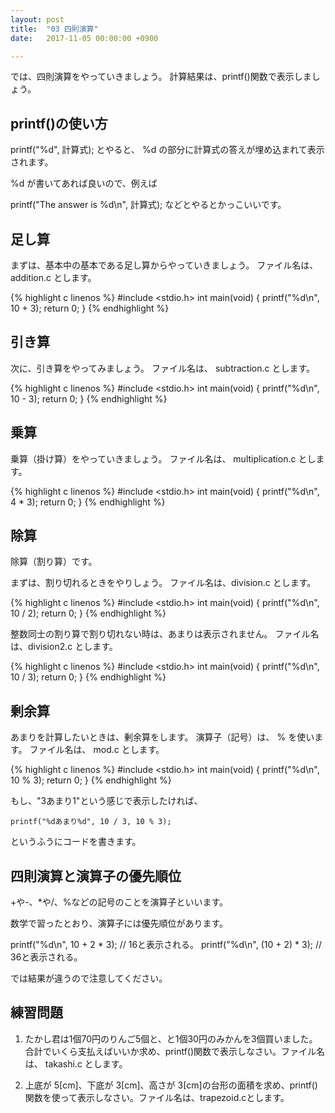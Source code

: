 ```yaml
---
layout: post
title:  "03 四則演算"
date:   2017-11-05 00:00:00 +0900

---
```


では、四則演算をやっていきましょう。
計算結果は、printf()関数で表示しましょう。

## printf()の使い方
printf("%d", 計算式); とやると、 %d の部分に計算式の答えが埋め込まれて表示されます。

%d が書いてあれば良いので、例えば

printf("The answer is %d\n", 計算式); などとやるとかっこいいです。

## 足し算
まずは、基本中の基本である足し算からやっていきましょう。
ファイル名は、 addition.c とします。

{% highlight c linenos %}
#include <stdio.h>
int main(void)
{
    printf("%d\n", 10 + 3);
    return 0;
}
{% endhighlight %}


## 引き算
次に、引き算をやってみましょう。
ファイル名は、 subtraction.c とします。

{% highlight c linenos %}
#include <stdio.h>
int main(void)
{
    printf("%d\n", 10 - 3);
    return 0;
}
{% endhighlight %}

## 乗算
乗算（掛け算）をやっていきましょう。
ファイル名は、 multiplication.c とします。

{% highlight c linenos %}
#include <stdio.h>
int main(void)
{
    printf("%d\n", 4 * 3);
    return 0;
}
{% endhighlight %}

## 除算
除算（割り算）です。

まずは、割り切れるときをやりしょう。
ファイル名は、division.c とします。

{% highlight c linenos %}
#include <stdio.h>
int main(void)
{
    printf("%d\n", 10 / 2);
    return 0;
}
{% endhighlight %}

整数同士の割り算で割り切れない時は、あまりは表示されません。
ファイル名は、division2.c とします。

{% highlight c linenos %}
#include <stdio.h>
int main(void)
{
    printf("%d\n", 10 / 3);
    return 0;
}
{% endhighlight %}

## 剰余算
あまりを計算したいときは、剰余算をします。
演算子（記号）は、 % を使います。
ファイル名は、 mod.c とします。

{% highlight c linenos %}
#include <stdio.h>
int main(void)
{
    printf("%d\n", 10 % 3);
    return 0;
}
{% endhighlight %}

もし、"3あまり1"という感じで表示したければ、

    printf("%dあまり%d", 10 / 3, 10 % 3);

というふうにコードを書きます。

## 四則演算と演算子の優先順位
+や-、*や/、%などの記号のことを演算子といいます。

数学で習ったとおり、演算子には優先順位があります。

printf("%d\n", 10 + 2 * 3); // 16と表示される。
printf("%d\n", (10 + 2) * 3); // 36と表示される。

では結果が違うので注意してください。

## 練習問題

1. たかし君は1個70円のりんご5個と、と1個30円のみかんを3個買いました。合計でいくら支払えばいいか求め、printf()関数で表示しなさい。ファイル名は、 takashi.c とします。

2. 上底が 5[cm]、下底が 3[cm]、高さが 3[cm]の台形の面積を求め、printf()関数を使って表示しなさい。ファイル名は、trapezoid.cとします。
